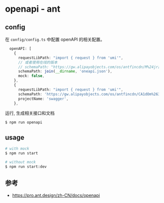 # openapi - ant

## config

在 `config/config.ts` 中配置 openAPI 的相关配置。

```typescript
  openAPI: [
    {
      requestLibPath: "import { request } from 'umi'",
      // 或者使用在线的版本
      // schemaPath: "https://gw.alipayobjects.com/os/antfincdn/M%24jrzTTYJN/oneapi.json"
      schemaPath: join(__dirname, 'oneapi.json'),
      mock: false,
    },
    {
      requestLibPath: "import { request } from 'umi'",
      schemaPath: 'https://gw.alipayobjects.com/os/antfincdn/CA1dOm%2631B/openapi.json',
      projectName: 'swagger',
    },
```

运行, 生成相关接口和文档

```
$ npm run openapi 
```


## usage

```sh
# with mock
$ npm run start

# without mock
$ npm run start:dev
```


## 参考

- https://pro.ant.design/zh-CN/docs/openapi 
